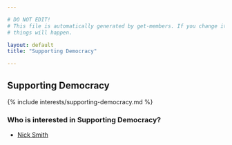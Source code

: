 ```yaml
---

# DO NOT EDIT!
# This file is automatically generated by get-members. If you change it, bad
# things will happen.

layout: default
title: "Supporting Democracy"

---
```


## Supporting Democracy

{% include interests/supporting-democracy.md %}

### Who is interested in Supporting Democracy?


* [Nick Smith](/members/nick-smith.html)
